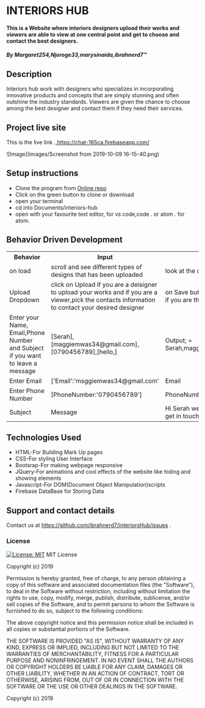 # INTERIORS HUB
#### This is a Website where interiors designers upload their works and viewers are able to view at one central point and get to choose and contact the best designers.
##### By **Margaret254,Njoroge33,marysinaida,ibrahnerd7**&trade;

## Description
Interiors hub work with designers who specializes in incorporating innovative products and concepts that are simply stunning and often outshine the industry standards.
Viewers are given the chance to choose among the best designer and contact them if they need their services.
## Project live site
  This is the live link .[ https://chat-165ca.firebaseapp.com/ ]()
 
  ![Image](images/Screenshot from 2019-10-09 16-15-40.png)

## Setup instructions
* Clone the program from [Online repo]()
* Click on the green button to clone or download
* open your terminal 
* cd into Documents/interiors-hub
* open with your favourite text editor, for vs code,code . or atom . for atom.

## Behavior Driven Development
<table>
    <tr>
      <th>Behavior</th> 
      <th>Input</th> 
      <th>Output</th>   
    </tr>
    <tr>
        <td>on load</td>
        <td>scroll and see different types of designs that has been uploaded </td>
        <td>look at the ones you like</td>
    </tr>
     <tr>
        <td>Upload Dropdown</td>
        <td>click on Upload if you are a deisigner to upload your works and if you are a viewer,pick the contacts information to contact your desired designer</td>
        <td>on Save button you will see your work being uploaded if you are the designer.</td>
    </tr> 
    <tr>
        <td>Enter your Name, Email,Phone Number and Subject if you want to leave a message</td>
        <td>[Serah], [maggiemwas34@gmail.com], [0790456789],[hello,]</td>
        <td>Output; = Serah,maggiemwas34@gmail.com,0790456789,hello.</td>
    </tr>
    <tr>
        <td>Enter Email </td>
        <td>['Email':'msggiemwas34@gmail.com'</td>
        <td>Email</td>
    </tr>
    <tr>
        <td>Enter Phone Number</td>
        <td>[PhoneNumber:'0790456789']</td>
        <td>PhoneNumber</td>
    </tr>
    <tr>
        <td>Subject</td>
        <td> Message</td>
        <td>Hi Serah we have received your message and we will get in touch. Thank you for contacting us</td>
    </tr>
       
</table>

## Technologies Used
* HTML-For Building Mark Up pages
* CSS-For styling User Interface
* Bootsrap-For making webpage responsive
* JQuery-For animations and cool effects of the website like hiding and showing elements
* Javascript-For DOM(Document Object Manipulation)scripts
* Firebase DataBase for Storing Data

## Support and contact details
Contact us  at https://github.com/ibrahnerd7/interiorsHub/issues .
### License
[![License: MIT](https://img.shields.io/badge/License-MIT-yellow.svg)](https://opensource.org/licenses/MIT)
MIT License

Copyright (c) 2019 

Permission is hereby granted, free of charge, to any person obtaining a copy
of this software and associated documentation files (the "Software"), to deal
in the Software without restriction, including without limitation the rights
to use, copy, modify, merge, publish, distribute, sublicense, and/or sell
copies of the Software, and to permit persons to whom the Software is
furnished to do so, subject to the following conditions:

The above copyright notice and this permission notice shall be included in all
copies or substantial portions of the Software.

THE SOFTWARE IS PROVIDED "AS IS", WITHOUT WARRANTY OF ANY KIND, EXPRESS OR
IMPLIED, INCLUDING BUT NOT LIMITED TO THE WARRANTIES OF MERCHANTABILITY,
FITNESS FOR A PARTICULAR PURPOSE AND NONINFRINGEMENT. IN NO EVENT SHALL THE
AUTHORS OR COPYRIGHT HOLDERS BE LIABLE FOR ANY CLAIM, DAMAGES OR OTHER
LIABILITY, WHETHER IN AN ACTION OF CONTRACT, TORT OR OTHERWISE, ARISING FROM,
OUT OF OR IN CONNECTION WITH THE SOFTWARE OR THE USE OR OTHER DEALINGS IN THE
SOFTWARE.

Copyright (c) 2019 